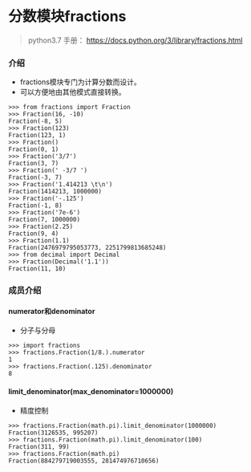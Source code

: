 # 分数模块fractions
> python3.7
> 手册：
> https://docs.python.org/3/library/fractions.html

### 介绍
* fractions模块专门为计算分数而设计。
* 可以方便地由其他模式直接转换。

```
>>> from fractions import Fraction
>>> Fraction(16, -10)
Fraction(-8, 5)
>>> Fraction(123)
Fraction(123, 1)
>>> Fraction()
Fraction(0, 1)
>>> Fraction('3/7')
Fraction(3, 7)
>>> Fraction(' -3/7 ')
Fraction(-3, 7)
>>> Fraction('1.414213 \t\n')
Fraction(1414213, 1000000)
>>> Fraction('-.125')
Fraction(-1, 8)
>>> Fraction('7e-6')
Fraction(7, 1000000)
>>> Fraction(2.25)
Fraction(9, 4)
>>> Fraction(1.1)
Fraction(2476979795053773, 2251799813685248)
>>> from decimal import Decimal
>>> Fraction(Decimal('1.1'))
Fraction(11, 10)
```

### 成员介绍

#### numerator和denominator
* 分子与分母

```
>>> import fractions
>>> fractions.Fraction(1/8.).numerator
1
>>> fractions.Fraction(.125).denominator
8
``` 

#### limit_denominator(max_denominator=1000000)
* 精度控制

```
>>> fractions.Fraction(math.pi).limit_denominator(1000000)
Fraction(3126535, 995207)
>>> fractions.Fraction(math.pi).limit_denominator(100)
Fraction(311, 99)
>>> fractions.Fraction(math.pi)
Fraction(884279719003555, 281474976710656)
```